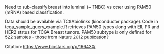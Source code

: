 Need to sub-classify breast into luminal (~ TNBC) vs other using PAM50 (mRNA) based classification.

Data should be available via TCGAbiolinks (bioconductor package).  Code in tcga_sample_query_example.R retrieves PAM50 types along with ER, PR and HER2 status for TCGA Breast tumors.  PAM50 subtype is only defined for 522 samples - those from Nature 2012 publication?

Citation: https://www.biostars.org/p/166430/

